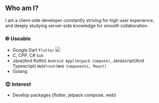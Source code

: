 ## Who am I?
I am a client-side developer constantly striving for high user experience, and deeply studying server-side knowledge for smooth collaboration.

### 🌐 Useable
- Google Dart `Flutter` <img src="https://img.shields.io/badge/flutter-3DDC84?style=flat-square&logo=flutter&logoColor=white"/>
- C, CPP, C# `Sub`
- Java(And Kotlin) `Android App(Jetpack Compose)`, Javascript(And Typescript) `WebFront(Web Components, React)`
- Golang

### 😍 Interest
- Develop packages (flutter, jetpack compose, web)
